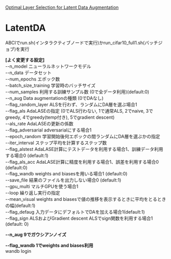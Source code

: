 [Optimal Layer Selection for Latent Data Augmentation](https://arxiv.org/abs/2408.13426)


# LatentDA

ABCIでrun.sh(インタラクティブノードで実行)かrun_cifar10_full1.sh(バッチジョブ)を実行  
  
**[よく変更する設定]**  
--n_model ニューラルネットワークモデル   
--n_data データセット  
--num_epochs エポック数  
--batch_size_training 学習時のバッチサイズ  
--num_samples 利用する訓練サンプル数 (0で全データ利用)(default:0)  
--n_aug Data augmentationの種類 (0でDAなし)  
--flag_random_layer ALSを行わず、ランダムにDA層を選ぶ場合1  
--flag_als AdaLASEの指定 (0でALS行わない, 1で通常ALS, 2でnaive, 3でgreedy, 4でgreedy(temp付き), 5でgradient descent)  
--als_rate AdaLASEの更新の係数  
--flag_adversarial adversarialにする場合1  
--epoch_random 学習開始後何エポックの間ランダムにDA層を選ぶかの指定  
--iter_interval ステップ平均を計算するステップ数  
--flag_alstest AdaLASE計算にテストデータを利用する場合1、訓練データ利用する場合0 (default:1)  
--flag_als_acc AdaLASE計算に精度を利用する場合1、誤差を利用する場合0 (default:0)  
--flag_wandb weights and biasesを用いる場合1 (default:0)  
--save_file 結果のファイルを出力しない場合0 (default:1)  
--gpu_multi マルチGPUを使う場合1  
--loop 繰り返し実行の指定  
--mean_visual weights and biasesで値の推移を表示するときに平均をとるときの幅(default:1)  
--flag_defaug 入力データにデフォルトでDAを加える場合1(default:1)  
--flag_sign ALSおよびGradient descent ALSでsign関数を利用する場合1 (default: 0)  
  
  
**--n_aug 9でガウシアンノイズ</span>**  
  
**--flag_wandb 1でweights and biases利用**  
wandb login  
